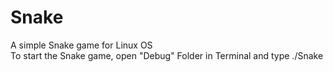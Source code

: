 # Snake
A simple Snake game for Linux OS</br>
To start the Snake game, open "Debug" Folder in Terminal and type ./Snake
